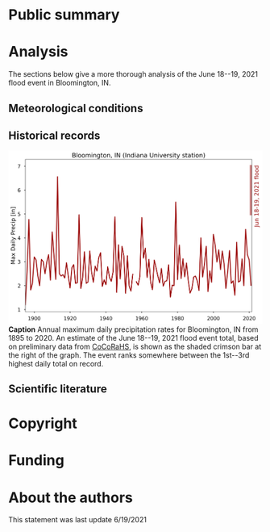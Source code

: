# Public summary

# Analysis
The sections below give a more thorough analysis of the June 18--19, 2021 flood event in Bloomington, IN. 

## Meteorological conditions

## Historical records
![Historical analysis of Bloomington rainfall](bloomington_rx1day_19Jun2021.png)
**Caption** Annual maximum daily precipitation rates for Bloomington, IN from 1895 to 2020.  An estimate of the June 18--19, 2021 flood event total, based on preliminary data from [CoCoRaHS](https://maps.cocorahs.org/?maptype=precip&units=us&base=std&cp=BluYlwRed&datetype=daily&displayna=0&date=2021-06-19&key=dynamic&overlays=state,county&bbox=-87.06115722656251,38.9524673652846,-86.0723876953125,39.3995914050189), is shown as the shaded crimson bar at the right of the graph.  The event ranks somewhere between the 1st--3rd highest daily total on record.

## Scientific literature
# Copyright
# Funding
# About the authors
This statement was last update 6/19/2021 

